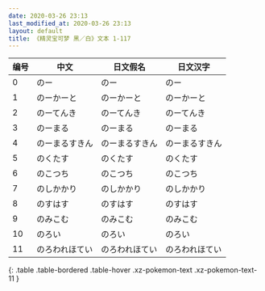 ```yaml
---
date: 2020-03-26 23:13
last_modified_at: 2020-03-26 23:13
layout: default
title: 《精灵宝可梦 黑／白》文本 1-117
---
```

| 编号 | 中文 | 日文假名 | 日文汉字 |
| ---- | ---- | ---- | --- |
| 0 | のー | のー | のー |
| 1 | のーかーと | のーかーと | のーかーと |
| 2 | のーてんき | のーてんき | のーてんき |
| 3 | のーまる | のーまる | のーまる |
| 4 | のーまるすきん | のーまるすきん | のーまるすきん |
| 5 | のくたす | のくたす | のくたす |
| 6 | のこつち | のこつち | のこつち |
| 7 | のしかかり | のしかかり | のしかかり |
| 8 | のすはす | のすはす | のすはす |
| 9 | のみこむ | のみこむ | のみこむ |
| 10 | のろい | のろい | のろい |
| 11 | のろわれほてい | のろわれほてい | のろわれほてい |
{: .table .table-bordered .table-hover .xz-pokemon-text .xz-pokemon-text-11 }